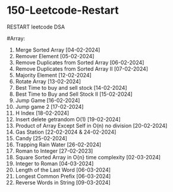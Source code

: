 # 150-Leetcode-Restart
RESTART leetcode DSA


#Array:
1. Merge Sorted Array [04-02-2024]
2. Remover Element [05-02-2024]
3. Remove Duplicates from Sorted Array [06-02-2024]
4. Remove Duplicates from Sorted Array II [07-02-2024]
5. Majority Element [12-02-2024]
6. Rotate Array [13-02-2024]
7. Best Time to buy and sell stock [14-02-2024]
8. Best Time to Buy and Sell Stock II [15-02-2024]
9. Jump Game [16-02-2024]
10. Jump game 2 [17-02-2024]
11. H Index [18-02-2024]
12. Insert delete getrandom O(1) [19-02-2024]
13. Product of Array Except Self in O(n) no division [20-02-2024]
14. Gas Station [22-02-2024 & 24-02-2024]
15. Candy [25-02-2024]
16. Trapping Rain Water [26-02-2024]
17. Roman to Integer [27-02-2023]
18. Square Sorted Array in O{n} time complexity [02-03-2024]
19. Integer to Roman [04-03-2024]
20. Length of the Last Word [06-03-2024]
21.  Longest Common Prefix [06-03-2024]
22.  Reverse Words in String [09-03-2024]
